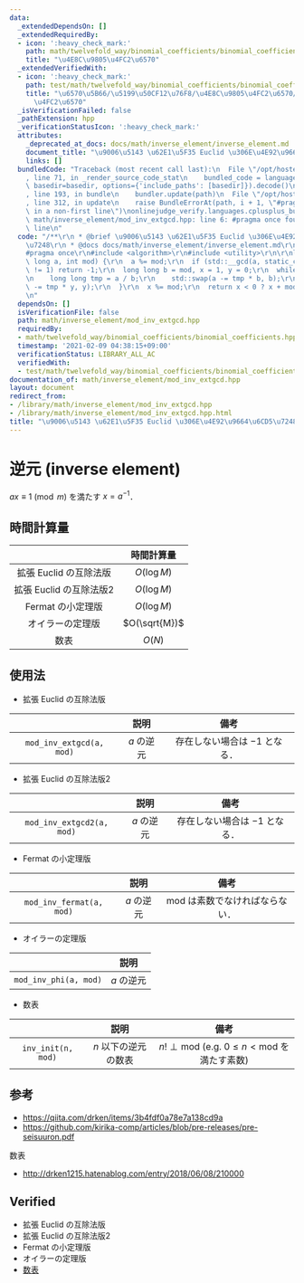 ```yaml
---
data:
  _extendedDependsOn: []
  _extendedRequiredBy:
  - icon: ':heavy_check_mark:'
    path: math/twelvefold_way/binomial_coefficients/binomial_coefficients.hpp
    title: "\u4E8C\u9805\u4FC2\u6570"
  _extendedVerifiedWith:
  - icon: ':heavy_check_mark:'
    path: test/math/twelvefold_way/binomial_coefficients/binomial_coefficients.test.cpp
    title: "\u6570\u5B66/\u5199\u50CF12\u76F8/\u4E8C\u9805\u4FC2\u6570/\u4E8C\u9805\
      \u4FC2\u6570"
  _isVerificationFailed: false
  _pathExtension: hpp
  _verificationStatusIcon: ':heavy_check_mark:'
  attributes:
    _deprecated_at_docs: docs/math/inverse_element/inverse_element.md
    document_title: "\u9006\u5143 \u62E1\u5F35 Euclid \u306E\u4E92\u9664\u6CD5\u7248"
    links: []
  bundledCode: "Traceback (most recent call last):\n  File \"/opt/hostedtoolcache/Python/3.9.1/x64/lib/python3.9/site-packages/onlinejudge_verify/documentation/build.py\"\
    , line 71, in _render_source_code_stat\n    bundled_code = language.bundle(stat.path,\
    \ basedir=basedir, options={'include_paths': [basedir]}).decode()\n  File \"/opt/hostedtoolcache/Python/3.9.1/x64/lib/python3.9/site-packages/onlinejudge_verify/languages/cplusplus.py\"\
    , line 193, in bundle\n    bundler.update(path)\n  File \"/opt/hostedtoolcache/Python/3.9.1/x64/lib/python3.9/site-packages/onlinejudge_verify/languages/cplusplus_bundle.py\"\
    , line 312, in update\n    raise BundleErrorAt(path, i + 1, \"#pragma once found\
    \ in a non-first line\")\nonlinejudge_verify.languages.cplusplus_bundle.BundleErrorAt:\
    \ math/inverse_element/mod_inv_extgcd.hpp: line 6: #pragma once found in a non-first\
    \ line\n"
  code: "/**\r\n * @brief \u9006\u5143 \u62E1\u5F35 Euclid \u306E\u4E92\u9664\u6CD5\
    \u7248\r\n * @docs docs/math/inverse_element/inverse_element.md\r\n */\r\n\r\n\
    #pragma once\r\n#include <algorithm>\r\n#include <utility>\r\n\r\nlong long mod_inv_extgcd(long\
    \ long a, int mod) {\r\n  a %= mod;\r\n  if (std::__gcd(a, static_cast<long long>(mod))\
    \ != 1) return -1;\r\n  long long b = mod, x = 1, y = 0;\r\n  while (b > 0) {\r\
    \n    long long tmp = a / b;\r\n    std::swap(a -= tmp * b, b);\r\n    std::swap(x\
    \ -= tmp * y, y);\r\n  }\r\n  x %= mod;\r\n  return x < 0 ? x + mod : x;\r\n}\r\
    \n"
  dependsOn: []
  isVerificationFile: false
  path: math/inverse_element/mod_inv_extgcd.hpp
  requiredBy:
  - math/twelvefold_way/binomial_coefficients/binomial_coefficients.hpp
  timestamp: '2021-02-09 04:38:15+09:00'
  verificationStatus: LIBRARY_ALL_AC
  verifiedWith:
  - test/math/twelvefold_way/binomial_coefficients/binomial_coefficients.test.cpp
documentation_of: math/inverse_element/mod_inv_extgcd.hpp
layout: document
redirect_from:
- /library/math/inverse_element/mod_inv_extgcd.hpp
- /library/math/inverse_element/mod_inv_extgcd.hpp.html
title: "\u9006\u5143 \u62E1\u5F35 Euclid \u306E\u4E92\u9664\u6CD5\u7248"
---
```

# 逆元 (inverse element)

$ax \equiv 1 \pmod{m}$ を満たす $x = a^{-1}$．


## 時間計算量

||時間計算量|
|:--:|:--:|
|拡張 Euclid の互除法版|$O(\log{M})$|
|拡張 Euclid の互除法版2|$O(\log{M})$|
|Fermat の小定理版|$O(\log{M})$|
|オイラーの定理版|$O(\sqrt{M})$|
|数表|$O(N)$|


## 使用法

- 拡張 Euclid の互除法版

||説明|備考|
|:--:|:--:|:--:|
|`mod_inv_extgcd(a, mod)`|$a$ の逆元|存在しない場合は $-1$ となる．|

- 拡張 Euclid の互除法版2

||説明|備考|
|:--:|:--:|:--:|
|`mod_inv_extgcd2(a, mod)`|$a$ の逆元|存在しない場合は $-1$ となる．|

- Fermat の小定理版

||説明|備考|
|:--:|:--:|:--:|
|`mod_inv_fermat(a, mod)`|$a$ の逆元|$\mathrm{mod}$ は素数でなければならない．|

- オイラーの定理版

||説明|
|:--:|:--:|
|`mod_inv_phi(a, mod)`|$a$ の逆元|

- 数表

||説明|備考|
|:--:|:--:|:--:|
|`inv_init(n, mod)`|$n$ 以下の逆元の数表|$n! \perp \mathrm{mod}$ (e.g. $0 \leq n < \mathrm{mod}$ を満たす素数)|


## 参考

- https://qiita.com/drken/items/3b4fdf0a78e7a138cd9a
- https://github.com/kirika-comp/articles/blob/pre-releases/pre-seisuuron.pdf

数表
- http://drken1215.hatenablog.com/entry/2018/06/08/210000


## Verified

- 拡張 Euclid の互除法版
- 拡張 Euclid の互除法版2
- Fermat の小定理版
- オイラーの定理版
- [数表](https://atcoder.jp/contests/dwacon2017-honsen/submissions/9318092)

